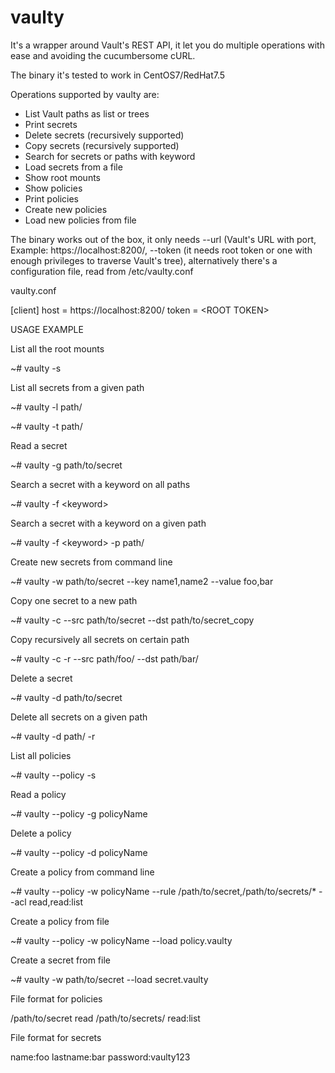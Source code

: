 # vaulty

It's a wrapper around Vault's  REST API, it let you do multiple operations with ease and avoiding the cucumbersome cURL.

The binary it's tested to work in CentOS7/RedHat7.5

Operations supported by vaulty are:

- List Vault paths as list or trees
- Print secrets
- Delete secrets (recursively supported)
- Copy secrets (recursively supported)
- Search for secrets or paths with keyword
- Load secrets from a file 
- Show root mounts 
- Show policies 
- Print policies 
- Create new policies 
- Load new policies from file

The binary works out of the box, it only needs --url (Vault's URL with port, Example: https://localhost:8200/, --token (it needs root token or one with enough privileges to traverse Vault's tree), alternatively there's a configuration file, read from /etc/vaulty.conf 

vaulty.conf

\[client\]
host = https://localhost:8200/
token = \<ROOT TOKEN\>


USAGE EXAMPLE

List all the root mounts
 
~# vaulty -s

List all secrets from a given path 

~# vaulty -l path/

~# vaulty -t path/

Read a secret 

~# vaulty -g path/to/secret

Search a secret with a keyword on all paths

~# vaulty -f \<keyword\>

Search a secret with a keyword on a given path

~# vaulty -f \<keyword\> -p path/

Create new secrets from command line

~# vaulty -w path/to/secret --key name1,name2 --value foo,bar

Copy one secret to a new path 

~# vaulty -c --src path/to/secret --dst path/to/secret_copy 

Copy recursively all secrets on certain path

~# vaulty -c -r --src path/foo/ --dst path/bar/

Delete a secret

~# vaulty -d path/to/secret

Delete all secrets on a given path

~# vaulty -d path/ -r 


List all policies 

~# vaulty --policy -s

Read a policy 

~# vaulty --policy -g policyName

Delete a policy 

~# vaulty --policy -d policyName

Create a policy from command line 

~# vaulty --policy -w policyName --rule /path/to/secret,/path/to/secrets/* --acl read,read:list

Create a policy from file 

~# vaulty --policy -w policyName --load policy.vaulty
 
Create a secret from file 

~# vaulty -w path/to/secret --load secret.vaulty


File format for policies 

/path/to/secret read
/path/to/secrets/ read:list

File format for secrets

name:foo
lastname:bar
password:vaulty123

